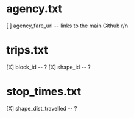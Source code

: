 # agency.txt
[ ] agency_fare_url -- links to the main Github r/n

# trips.txt
[X] block_id -- ?
[X] shape_id -- ?

# stop_times.txt
[X] shape_dist_travelled -- ?
